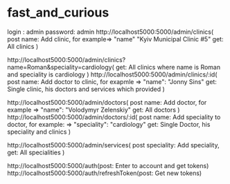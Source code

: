 # fast_and_curious
login : admin
password: admin
http://localhost5000:5000/admin/clinics(
  post name: Add clinic, for example=> "name" "Kyiv Municipal Clinic #5"
  get: All clinics
)

http://localhost5000:5000/admin/clinics?name=Roman&speciality=cardiology(
  get: All clinics where name is Roman and speciality is cardiology
)
http://localhost5000:5000/admin/clinics/:id(
  post name: Add doctor to clinic, for exapmle => "name": "Jonny Sins"
  get: Single clinic, his doctors and services which provided
)

http://localhost5000:5000/admin/doctors(
  post name: Add doctor, for example => "name": "Volodymyr Zelenskiy"
  get: All doctors
)
http://localhost5000:5000/admin/doctors/:id(
  post name: Add speciality to doctor, for example: => "speciality": "cardiology"
  get: Single Doctor, his speciality and clinics
)

http://localhost5000:5000/admin/services(
  post speciality: Add speciality, 
  get: All specialities
)

http://localhost5000:5000/auth(post: Enter to account and get tokens)
http://localhost5000:5000/auth/refreshToken(post: Get new tokens)
